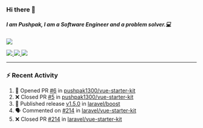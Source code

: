 ### Hi there 👋

##### I am Pushpak, I am a Software Engineer and a problem solver.💻

<a href='https://twitter.com/pushpak1300'><a href="https://pushpak1300.me/" target="_blank">
  <img src="https://img.shields.io/badge/website-%23E34F26.svg?&style=for-the-badge" />
</a> 
 
 <a href="https://twitter.com/pushpak1300" target="_blank">
  <img src="https://img.shields.io/badge/twitter-%231DA1F2.svg?&style=for-the-badge&logo=twitter&logoColor=white" />
</a> 

<a href="https://www.linkedin.com/in/pushpak-c-286b17b1/" target="_blank">
  <img src="https://img.shields.io/badge/linkedin-%230077B5.svg?&style=for-the-badge&logo=linkedin&logoColor=white" />
</a> 

<a href="https://dev.to/pushpak1300/" target="_blank">
  <img src="http://img.shields.io/badge/dev.to-gray?style=for-the-badge&logo=dev.to&?logoColor=white?logoWidth=100?label=" />
</a> 


</p>

---

### ⚡ Recent Activity

<!--START_SECTION:activity-->
1. 💪 Opened PR [#6](undefined) in [pushpak1300/vue-starter-kit](https://github.com/pushpak1300/vue-starter-kit)
2. ❌ Closed PR [#5](undefined) in [pushpak1300/vue-starter-kit](https://github.com/pushpak1300/vue-starter-kit)
3. 🚀 Published release [v1.5.0](https://github.com/laravel/boost/releases/tag/v1.5.0) in [laravel/boost](https://github.com/laravel/boost)
4. 🗣 Commented on [#214](https://github.com/laravel/vue-starter-kit/pull/214#issuecomment-3441419206) in [laravel/vue-starter-kit](https://github.com/laravel/vue-starter-kit)
5. ❌ Closed PR [#214](undefined) in [laravel/vue-starter-kit](https://github.com/laravel/vue-starter-kit)
<!--END_SECTION:activity-->
